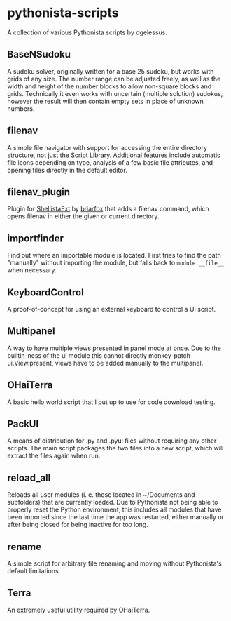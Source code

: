 # pythonista-scripts
A collection of various Pythonista scripts by dgelessus.

## BaseNSudoku
A sudoku solver, originally written for a base 25 sudoku, but works with grids of any size. The number range can be adjusted freely, as well as the width and height of the number blocks to allow non-square blocks and grids. Technically it even works with uncertain (multiple solution) sudokus, however the result will then contain empty sets in place of unknown numbers.

## filenav
A simple file navigator with support for accessing the entire directory structure, not just the Script Library. Additional features include automatic file icons depending on type, analysis of a few basic file attributes, and opening files directly in the default editor.

## filenav_plugin
Plugin for [ShellistaExt](http://github.com/briarfox/ShellistaExt) by [briarfox](http://github.com/briarfox) that adds a filenav command, which opens filenav in either the given or current directory.

## importfinder
Find out where an importable module is located. First tries to find the path "manually" without importing the module, but falls back to `module.__file__` when necessary.

## KeyboardControl
A proof-of-concept for using an external keyboard to control a UI script.

## Multipanel
A way to have multiple views presented in panel mode at once. Due to the builtin-ness of the ui module this cannot directly monkey-patch ui.View.present, views have to be added manually to the multipanel.

## OHaiTerra
A basic hello world script that I put up to use for code download testing.

## PackUI
A means of distribution for .py and .pyui files without requiring any other scripts. The main script packages the two files into a new script, which will extract the files again when run.

## reload_all
Reloads all user modules (i. e. those located in ~/Documents and subfolders) that are currently loaded. Due to Pythonista not being able to properly reset the Python environment, this includes all modules that have been imported since the last time the app was restarted, either manually or after being closed for being inactive for too long.

## rename
A simple script for arbitrary file renaming and moving without Pythonista's default limitations.

## Terra
An extremely useful utility required by OHaiTerra.
